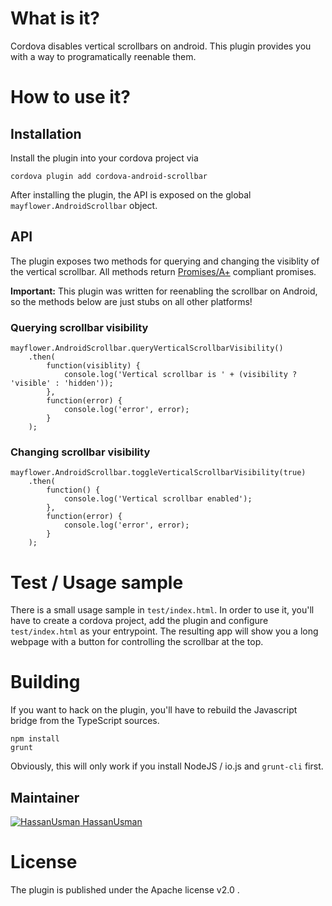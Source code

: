 # What is it?

Cordova disables vertical scrollbars on android. This plugin provides you with a
way to programatically reenable them.

# How to use it?

## Installation

Install the plugin into your cordova project via

    cordova plugin add cordova-android-scrollbar

After installing the plugin, the API is exposed on the global
`mayflower.AndroidScrollbar` object.

## API

The plugin exposes two methods for querying and changing the visiblity of the
vertical scrollbar. All methods return [Promises/A+](https://promisesaplus.com/)
compliant promises.

**Important:** This plugin was written for reenabling the scrollbar on Android,
so the methods below are just stubs on all other platforms!

### Querying scrollbar visibility

    mayflower.AndroidScrollbar.queryVerticalScrollbarVisibility()
        .then(
            function(visiblity) {
                console.log('Vertical scrollbar is ' + (visibility ? 'visible' : 'hidden'));
            },
            function(error) {
                console.log('error', error);
            }
        );

### Changing scrollbar visibility

    mayflower.AndroidScrollbar.toggleVerticalScrollbarVisibility(true)
        .then(
            function() {
                console.log('Vertical scrollbar enabled');
            },
            function(error) {
                console.log('error', error);
            }
        );

# Test / Usage sample

There is a small usage sample in `test/index.html`. In order to use it, you'll
have to create a cordova project, add the plugin and configure `test/index.html`
as your entrypoint. The resulting app will show you a long webpage with a button
for controlling the scrollbar at the top.

# Building

If you want to hack on the plugin, you'll have to rebuild the Javascript bridge
from the TypeScript sources.

    npm install
    grunt

Obviously, this will only work if you install NodeJS / io.js and `grunt-cli` first.

## Maintainer
[![HassanUsman](https://avatars0.githubusercontent.com/u/10232094?v=4&s=40) HassanUsman](https://github.com/HassanUsman)  


# License

The plugin is published under the Apache license v2.0 .
